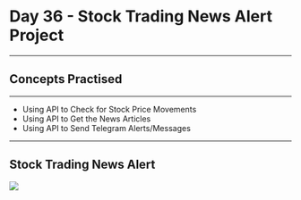 # Day 36 - Stock Trading News Alert Project
___
## Concepts Practised
___
* Using API to Check for Stock Price Movements
* Using API to Get the News Articles
* Using API to Send Telegram Alerts/Messages
___
## Stock Trading News Alert
![](https://user-images.githubusercontent.com/98851253/156605605-16ffa52a-3bbe-4a88-a43c-9694758414a7.gif)